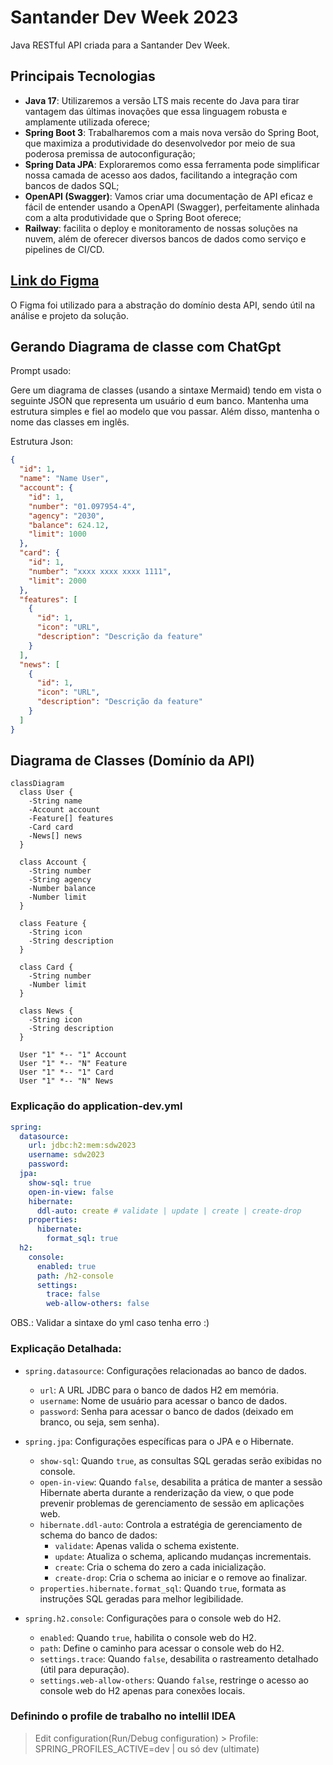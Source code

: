 # Santander Dev Week 2023

Java RESTful API criada para a Santander Dev Week.

## Principais Tecnologias
 - **Java 17**: Utilizaremos a versão LTS mais recente do Java para tirar vantagem das últimas inovações que essa linguagem robusta e amplamente utilizada oferece;
 - **Spring Boot 3**: Trabalharemos com a mais nova versão do Spring Boot, que maximiza a produtividade do desenvolvedor por meio de sua poderosa premissa de autoconfiguração;
 - **Spring Data JPA**: Exploraremos como essa ferramenta pode simplificar nossa camada de acesso aos dados, facilitando a integração com bancos de dados SQL;
 - **OpenAPI (Swagger)**: Vamos criar uma documentação de API eficaz e fácil de entender usando a OpenAPI (Swagger), perfeitamente alinhada com a alta produtividade que o Spring Boot oferece;
 - **Railway**: facilita o deploy e monitoramento de nossas soluções na nuvem, além de oferecer diversos bancos de dados como serviço e pipelines de CI/CD.

## [Link do Figma](https://www.figma.com/file/0ZsjwjsYlYd3timxqMWlbj/SANTANDER---Projeto-Web%2FMobile?type=design&node-id=1421%3A432&mode=design&t=6dPQuerScEQH0zAn-1)

O Figma foi utilizado para a abstração do domínio desta API, sendo útil na análise e projeto da solução.

## Gerando Diagrama de classe com ChatGpt
Prompt usado:

Gere um diagrama de classes (usando a sintaxe Mermaid) tendo em vista o seguinte JSON que representa um usuário d eum banco. Mantenha uma estrutura simples e fiel ao modelo que vou passar. Além disso, mantenha o nome das classes em inglês.

Estrutura Json:

```json
{
  "id": 1,
  "name": "Name User",
  "account": {
    "id": 1,
    "number": "01.097954-4",
    "agency": "2030",
    "balance": 624.12,
    "limit": 1000
  },
  "card": {
    "id": 1,
    "number": "xxxx xxxx xxxx 1111",
    "limit": 2000
  },
  "features": [
    {
      "id": 1,
      "icon": "URL",
      "description": "Descrição da feature"
    }
  ],
  "news": [
    {
      "id": 1,
      "icon": "URL",
      "description": "Descrição da feature"
    }
  ]
}
```

## Diagrama de Classes (Domínio da API)

```mermaid
classDiagram
  class User {
    -String name
    -Account account
    -Feature[] features
    -Card card
    -News[] news
  }

  class Account {
    -String number
    -String agency
    -Number balance
    -Number limit
  }

  class Feature {
    -String icon
    -String description
  }

  class Card {
    -String number
    -Number limit
  }

  class News {
    -String icon
    -String description
  }

  User "1" *-- "1" Account
  User "1" *-- "N" Feature
  User "1" *-- "1" Card
  User "1" *-- "N" News
```

### Explicação do application-dev.yml

```yaml
spring:
  datasource:
    url: jdbc:h2:mem:sdw2023
    username: sdw2023
    password:
  jpa:
    show-sql: true
    open-in-view: false
    hibernate:
      ddl-auto: create # validate | update | create | create-drop
    properties:
      hibernate:
        format_sql: true
  h2:
    console:
      enabled: true
      path: /h2-console
      settings:
        trace: false
        web-allow-others: false
```
OBS.: Validar a sintaxe do yml caso tenha erro :)

### Explicação Detalhada:

- `spring.datasource`: Configurações relacionadas ao banco de dados.
    - `url`: A URL JDBC para o banco de dados H2 em memória.
    - `username`: Nome de usuário para acessar o banco de dados.
    - `password`: Senha para acessar o banco de dados (deixado em branco, ou seja, sem senha).

- `spring.jpa`: Configurações específicas para o JPA e o Hibernate.
    - `show-sql`: Quando `true`, as consultas SQL geradas serão exibidas no console.
    - `open-in-view`: Quando `false`, desabilita a prática de manter a sessão Hibernate aberta durante a renderização da view, o que pode prevenir problemas de gerenciamento de sessão em aplicações web.
    - `hibernate.ddl-auto`: Controla a estratégia de gerenciamento de schema do banco de dados:
        - `validate`: Apenas valida o schema existente.
        - `update`: Atualiza o schema, aplicando mudanças incrementais.
        - `create`: Cria o schema do zero a cada inicialização.
        - `create-drop`: Cria o schema ao iniciar e o remove ao finalizar.
    - `properties.hibernate.format_sql`: Quando `true`, formata as instruções SQL geradas para melhor legibilidade.

- `spring.h2.console`: Configurações para o console web do H2.
    - `enabled`: Quando `true`, habilita o console web do H2.
    - `path`: Define o caminho para acessar o console web do H2.
    - `settings.trace`: Quando `false`, desabilita o rastreamento detalhado (útil para depuração).
    - `settings.web-allow-others`: Quando `false`, restringe o acesso ao console web do H2 apenas para conexões locais.

### Definindo o profile de trabalho no intelliI IDEA
> Edit configuration(Run/Debug configuration) > Profile: 
> SPRING_PROFILES_ACTIVE=dev 
> | ou só dev (ultimate)